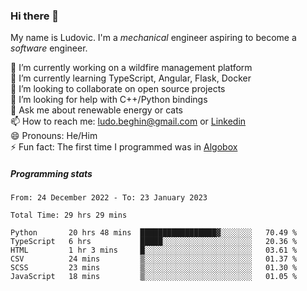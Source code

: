 ### Hi there 👋

My name is Ludovic. I'm a *mechanical* engineer aspiring to become a *software* engineer.

 🔭 I’m currently working on a wildfire management platform<br/>
 🌱 I’m currently learning TypeScript, Angular, Flask, Docker<br/>
 👯 I’m looking to collaborate on open source projects<br/>
 🤔 I’m looking for help with C++/Python bindings<br/>
 💬 Ask me about renewable energy or cats<br/>
 📫 How to reach me: ludo.beghin@gmail.com or [Linkedin](https://www.linkedin.com/in/ludovic-beghin/)<br/>
 😄 Pronouns: He/Him<br/>
 ⚡ Fun fact: The first time I programmed was in [Algobox](https://fr.wikipedia.org/wiki/Algobox)<br/>

##### Programming stats
<!--START_SECTION:waka-->

```text
From: 24 December 2022 - To: 23 January 2023

Total Time: 29 hrs 29 mins

Python       20 hrs 48 mins  █████████████████▓░░░░░░░   70.49 %
TypeScript   6 hrs           █████░░░░░░░░░░░░░░░░░░░░   20.36 %
HTML         1 hr 3 mins     █░░░░░░░░░░░░░░░░░░░░░░░░   03.61 %
CSV          24 mins         ▒░░░░░░░░░░░░░░░░░░░░░░░░   01.37 %
SCSS         23 mins         ▒░░░░░░░░░░░░░░░░░░░░░░░░   01.30 %
JavaScript   18 mins         ▒░░░░░░░░░░░░░░░░░░░░░░░░   01.05 %
```

<!--END_SECTION:waka-->
